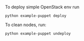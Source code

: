 To deploy simple OpenStack env run

`python example-puppet deploy`

To clean nodes, run:

`python example-puppet undeploy`
